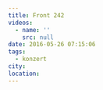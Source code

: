 ```yaml
---
title: Front 242
videos:
  - name: ''
    src: null
date: 2016-05-26 07:15:06
tags:
  - konzert
city:
location:
---
```

